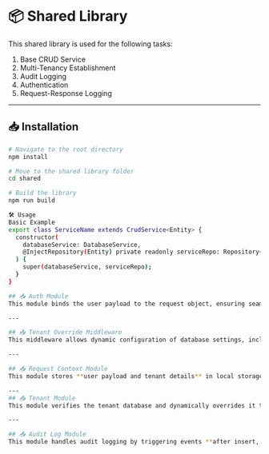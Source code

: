 # 📦 Shared Library  

This shared library is used for the following tasks:  

1. Base CRUD Service  
2. Multi-Tenancy Establishment  
3. Audit Logging  
4. Authentication  
5. Request-Response Logging  

---

## 📥 Installation  

```sh
# Navigate to the root directory
npm install

# Move to the shared library folder
cd shared

# Build the library
npm run build

🛠️ Usage
Basic Example
export class ServiceName extends CrudService<Entity> {
  constructor(
    databaseService: DatabaseService,
    @InjectRepository(Entity) private readonly serviceRepo: Repository<Entity>,
  ) {
    super(databaseService, serviceRepo);
  }
}

## 📥 Auth Module  
This module binds the user payload to the request object, ensuring seamless authentication and access control.  

---

## 📥 Tenant Override Middleware  
This middleware allows dynamic configuration of database settings, including **database name, user, and password**, enabling multi-tenant support.  

---

## 📥 Request Context Module  
This module stores **user payload and tenant details** in local storage, making them available for later use across the application.  

---
## 📥 Tenant Module  
This module verifies the tenant database and dynamically overrides it to the correct repository, ensuring seamless multi-tenancy support.  

---

## 📥 Audit Log Module  
This module handles audit logging by triggering events **after insert, update, and delete operations**, ensuring complete tracking of data changes.  



